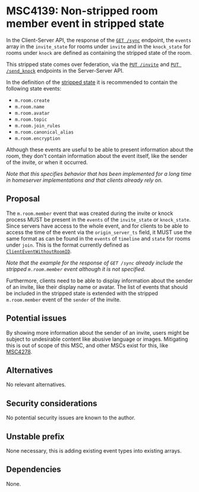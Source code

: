 # MSC4139: Non-stripped room member event in stripped state

In the Client-Server API, the response of the [`GET /sync`](https://spec.matrix.org/v1.15/client-server-api/#get_matrixclientv3sync)
endpoint, the `events` array in the `invite_state` for rooms under `invite` and in the `knock_state`
for rooms under `knock` are defined as containing the stripped state of the room.

This stripped state comes over federation, via the
[`PUT /invite`](https://spec.matrix.org/v1.15/server-server-api/#put_matrixfederationv2inviteroomideventid)
and [`PUT /send_knock`](https://spec.matrix.org/v1.15/server-server-api/#put_matrixfederationv1send_knockroomideventid)
endpoints in the Server-Server API.

In the definition of the [stripped state](https://spec.matrix.org/v1.15/client-server-api/#stripped-state)
it is recommended to contain the following state events:

- `m.room.create`
- `m.room.name`
- `m.room.avatar`
- `m.room.topic`
- `m.room.join_rules`
- `m.room.canonical_alias`
- `m.room.encryption`

Although these events are useful to be able to present information about the room, they don't
contain information about the event itself, like the sender of the invite, or when it occurred.

_Note that this specifies behavior that has been implemented for a long time in homeserver
implementations and that clients already rely on._

## Proposal

The `m.room.member` event that was created during the invite or knock process MUST be present in
the `events` of the `invite_state` or `knock_state`. Since servers have access to the whole event,
and for clients to be able to access the time of the event via the `origin_server_ts` field, it
MUST use the same format as can be found in the `events` of `timeline` and `state` for rooms under
`join`. This is the format currently defined as
[`ClientEventWithoutRoomID`](https://spec.matrix.org/v1.15/client-server-api/#get_matrixclientv3sync_response-200_clienteventwithoutroomid).

_Note that the example for the response of `GET /sync` already include the stripped `m.room.member`
event although it is not specified._

Furthermore, clients need to be able to display information about the sender of an invite, like
their display name or avatar. The list of events that should be included in the stripped state is
extended with the stripped `m.room.member` event of the `sender` of the invite.

## Potential issues

By showing more information about the sender of an invite, users might be subject to undesirable
content like abusive language or images. Mitigating this is out of scope of this MSC, and other MSCs
exist for this, like [MSC4278](https://github.com/matrix-org/matrix-spec-proposals/pull/4278).


## Alternatives

No relevant alternatives.


## Security considerations

No potential security issues are known to the author.


## Unstable prefix

None necessary, this is adding existing event types into existing arrays.


## Dependencies

None.
